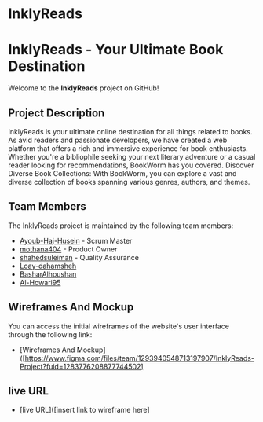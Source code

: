 # InklyReads
# InklyReads - Your Ultimate Book Destination

Welcome to the **InklyReads** project on GitHub!

## Project Description

InklyReads is your ultimate online destination for all things related to books. As avid readers and passionate developers, we have created a web platform that offers a rich and immersive experience for book enthusiasts. Whether you're a bibliophile seeking your next literary adventure or a casual reader looking for recommendations, BookWorm has you covered. 
Discover Diverse Book Collections: With BookWorm, you can explore a vast and diverse collection of books spanning various genres, authors, and themes. 

## Team Members

The InklyReads project is maintained by the following team members:

- [Ayoub-Haj-Husein](https://github.com/Ayoub-Haj-Husein) - Scrum Master
- [mothana404](https://github.com/mothana404) - Product Owner
- [shahedsuleiman](https://github.com/shahedsuleiman) - Quality Assurance
- [Loay-dahamsheh](https://github.com/Loay-dahamsheh) 
- [BasharAlhoushan](https://github.com/BasharAlhoushan) 
- [Al-Howari95]([https://github.com/johndoe](https://github.com/Al-Howari95))

## Wireframes And Mockup

You can access the initial wireframes of the website's user interface through the following link:

- [Wireframes And Mockup]([https://www.figma.com/files/team/1293940548713197907/InklyReads-Project?fuid=1283776208877744502]

## live URL
- [live URL]([insert link to wireframe here]
